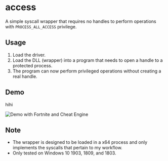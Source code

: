 # access

A simple syscall wrapper that requires no handles to perform operations with `PROCESS_ALL_ACCESS` privilege.

## Usage

1. Load the driver.
2. Load the DLL (wrapper) into a program that needs to open a handle to a protected process.
3. The program can now perform privileged operations without creating a real handle.

## Demo
hihi

![Demo with Fortnite and Cheat Engine](demo.gif)

## Note

- The wrapper is designed to be loaded in a x64 process and only implements the syscalls that pertain to my workflow.
- Only tested on Windows 10 1903, 1809, and 1803.
